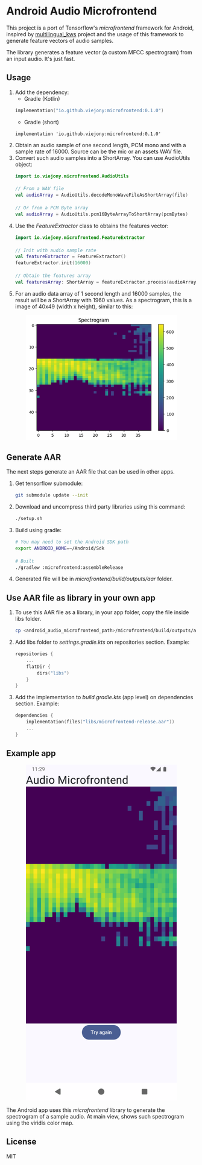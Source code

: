 # Android Audio Microfrontend

This project is a port of Tensorflow's *microfrontend* framework for Android, inspired
by [multilingual_kws](https://github.com/harvard-edge/multilingual_kws) project and the usage of this framework to generate feature vectors of audio samples.

The library generates a feature vector (a custom MFCC spectrogram) from an input audio. It's just fast.


## Usage
1. Add the dependency:
   - Gradle (Kotlin) 
    ```kotlin
    implementation("io.github.viejony:microfrontend:0.1.0")
    ```
    - Gradle (short)
    ```
    implementation 'io.github.viejony:microfrontend:0.1.0'
    ```
2. Obtain an audio sample of one second length, PCM mono and with a sample rate of 16000. Source can be the mic or an assets WAV file.
3. Convert such audio samples into a ShortArray. You can use AudioUtils object:
    ```kotlin
    import io.viejony.microfrontend.AudioUtils

    // From a WAV file
    val audioArray = AudioUtils.decodeMonoWaveFileAsShortArray(file)

    // Or from a PCM Byte array
    val audioArray = AudioUtils.pcm16ByteArrayToShortArray(pcmBytes)
    ```
4. Use the *FeatureExtractor* class to obtains the features vector:
    ```kotlin
    import io.viejony.microfrontend.FeatureExtractor

    // Init with audio sample rate
    val featureExtractor = FeatureExtractor()
    featureExtractor.init(16000)

    // Obtain the features array
    val featuresArray: ShortArray = featureExtractor.process(audioArray)
    ```
5. For an audio data array of 1 second length and 16000 samples, the result will be a ShortArray with 1960 values. As a spectrogram, this is a image of 40x49 (width x height), similar to this:

<p align="center">
    <img src="images/spec.png" width="400"/>
</p>

## Generate AAR

The next steps generate an AAR file that can be used in other apps.

1. Get tensorflow submodule:
    ```bash
    git submodule update --init
    ```
2. Download and uncompress third party libraries using this command:
    ```bash
    ./setup.sh
    ```
3. Build using gradle:
    ```bash
    # You may need to set the Android SDK path
    export ANDROID_HOME=~/Android/Sdk

    # Built
    ./gradlew :microfrontend:assembleRelease
    ```
4. Generated file will be in *microfrontend/build/outputs/aar* folder.


## Use AAR file as library in your own app
1. To use this AAR file as a library, in your app folder, copy the file inside libs folder.
    ```bash
    cp <android_audio_microfrontend_path>/microfrontend/build/outputs/aar/microfrontend-release.aar <your_app_path>/app/libs/
    ```
2. Add libs folder to *settings.gradle.kts* on repositories section. Example:
    ```kotlin
    repositories {
        ...
        flatDir {
            dirs("libs")
        }
    }
    ```
3. Add the implementation to *build.gradle.kts* (app level) on dependencies section. Example:
    ```kotlin
    dependencies {
        implementation(files("libs/microfrontend-release.aar"))
        ...
    }
    ```

## Example app

<p align="center">
    <img src="images/example_app.png" width="400"/>
</p>

The Android app uses this *microfrontend* library to generate the spectrogram of a sample audio. At main view, shows such spectrogram using the viridis color map.


## License
MIT